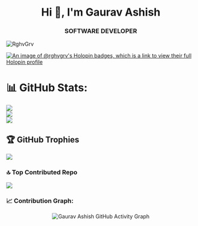 <h1 align="center">Hi 👋, I'm Gaurav Ashish</h1> 
<h3 align="center">SOFTWARE DEVELOPER</h3>

<p align="left">
  <img src="https://komarev.com/ghpvc/?username=rghvgrv&label=Profile%20views&color=0e75b6&style=flat" alt="RghvGrv" />
</p>

[![An image of @rghvgrv's Holopin badges, which is a link to view their full Holopin profile](https://holopin.me/rghvgrv)](https://holopin.io/@rghvgrv)

# 📊 GitHub Stats: 
![](https://github-readme-stats.vercel.app/api?username=rghvgrv&theme=gotham&hide_border=false&include_all_commits=true&count_private=true)<br/>
![](https://github-readme-streak-stats.herokuapp.com/?user=rghvgrv&theme=gotham&hide_border=false)<br/>
![](https://github-readme-stats.vercel.app/api/top-langs/?username=rghvgrv&theme=gotham&hide_border=false&include_all_commits=true&count_private=true&layout=compact)</br>
<!-- ![](http://github-profile-summary-cards.vercel.app/api/cards/profile-details?username=rghvgrv&theme=gotham&hide_border=false) </br> -->
<!-- ![](http://github-profile-summary-cards.vercel.app/api/cards/stats?username=rghvgrv&theme=gotham&hide_border=false) -->

## 🏆 GitHub Trophies
![](https://github-profile-trophy.vercel.app/?username=rghvgrv&theme=onedark&no-frame=false&no-bg=false&margin-w=4)

### 🔝 Top Contributed Repo
![](https://github-contributor-stats.vercel.app/api?username=rghvgrv&limit=5&theme=dark&combine_all_yearly_contributions=true)

### 📈 Contribution Graph:
<p align="center">
  <img src="https://github-readme-activity-graph.vercel.app/graph?username=rghvgrv&theme=github-compact" alt="Gaurav Ashish GitHub Activity Graph" />
</p>





